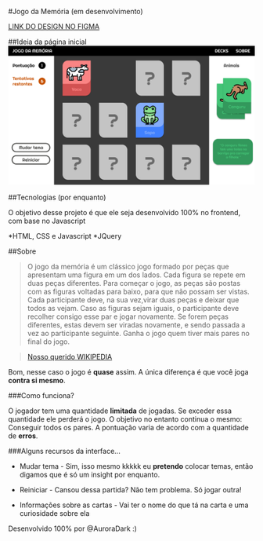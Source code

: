 #Jogo da Memória (em desenvolvimento)

[LINK DO DESIGN NO FIGMA](https://www.figma.com/file/x71PJgN77PFRs6JRUFQwFa/Jogo-da-Mem%C3%B3ria?node-id=0%3A1)

##Ideia da página inicial
![index.html](public/src/paginainicial.png)

##Tecnologias (por enquanto)

O objetivo desse projeto é que ele seja desenvolvido 100% no frontend, com base no Javascript

*HTML, CSS e Javascript
*JQuery

##Sobre
 
>O jogo da memória é um clássico jogo formado por peças que apresentam uma figura em um dos lados. Cada figura se repete em duas peças diferentes. Para começar o jogo, as peças são postas com as figuras voltadas para baixo, para que não possam ser vistas. Cada participante deve, na sua vez,virar duas peças e deixar que todos as vejam. Caso as figuras sejam iguais, o participante deve recolher consigo esse par e jogar novamente. Se forem peças diferentes, estas devem ser viradas novamente, e sendo passada a vez ao participante seguinte. Ganha o jogo quem tiver mais pares no final do jogo.

>[Nosso querido WIKIPEDIA](https://pt.wikipedia.org/wiki/Jogo_de_mem%C3%B3ria)

Bom, nesse caso o jogo é **quase** assim. A única diferença é que você joga **contra si mesmo**.

###Como funciona?

O jogador tem uma quantidade **limitada** de jogadas. Se exceder essa quantidade ele perderá o jogo. 
O objetivo no entanto continua o mesmo: Conseguir todos os pares. A pontuação varia de acordo com a quantidade de **erros**.

###Alguns recursos da interface...

* Mudar tema - Sim, isso mesmo kkkkk eu **pretendo** colocar temas, então digamos que é só um insight por enquanto.

* Reiniciar - Cansou dessa partida? Não tem problema. Só jogar outra!

* Informações sobre as cartas - Vai ter o nome do que tá na carta e uma curiosidade sobre ela

Desenvolvido 100% por @AuroraDark :) 
